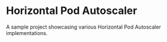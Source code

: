 # Horizontal Pod Autoscaler

A sample project showcasing various Horizontal Pod Autoscaler implementations.
